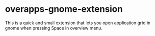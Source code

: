 # overapps-gnome-extension
This is a quick and small extension that lets you open application grid in gnome when pressing Space in overview menu.
